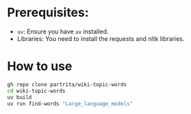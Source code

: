 # Prerequisites:

- `uv`: Ensure you have `uv` installed.
- Libraries: You need to install the requests and nltk libraries.

# How to use

```bash
gh repo clone partrita/wiki-topic-words
cd wiki-topic-words
uv build
uv run find-words "Large_language_models"
```
